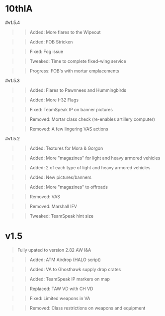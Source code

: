 # 10thIA

#v1.5.4
>>Added: More flares to the Wipeout

>>Added: FOB Stricken

>>Fixed: Fog issue

>>Tweaked: Time to complete fixed-wing service

>>Progress: FOB's with mortar emplacements



#v1.5.3
>>Added: Flares to Pawnnees and Hummingbirds

>>Added: More I-32 Flags

>>Fixed: TeamSpeak IP on banner pictures

>>Removed: Mortar class check (re-enables artillery computer)

>>Removed: A few lingering VAS actions


#v1.5.2
>>Added: Textures for Mora & Gorgon

>>Added: More "magazines" for light and heavy armored vehicles

>>Added: 2 of each type of light and heavy armored vehicles

>>Added: New pictures/banners

>>Added: More "magazines" to offroads

>>Removed: VAS

>>Removed: Marshall IFV

>>Tweaked: TeamSpeak hint size




# v1.5
>Fully upated to version 2.82 AW I&A

>>Added: ATM Airdrop (HALO script)

>>Added: VA to Ghosthawk supply drop crates

>>Added: TeamSpeak IP markers on map

>>Replaced: TAW VD with CH VD

>>Fixed: Limited weapons in VA

>>Removed: Class restrictions on weapons and equipment
